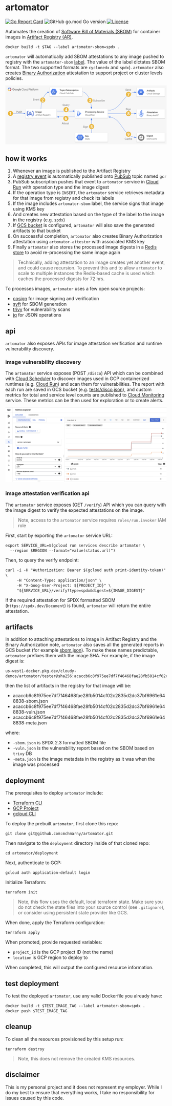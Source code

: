 # artomator

[![Go Report Card](https://goreportcard.com/badge/github.com/mchmarny/artomator)](https://goreportcard.com/report/github.com/mchmarny/artomator) ![GitHub go.mod Go version](https://img.shields.io/github/go-mod/go-version/mchmarny/artomator) [![License](https://img.shields.io/badge/License-Apache%202.0-blue.svg)](https://github.com/gojp/goreportcard/blob/master/LICENSE)

Automates the creation of [Software Bill of Materials (SBOM)](https://www.cisa.gov/sbom) for container images in [Artifact Registry (AR)](https://cloud.google.com/artifact-registry). 

```shell
docker build -t $TAG --label artomator-sbom=spdx .
```

`artomator` will automatically add SBOM attestations to any image pushed to registry with the `artomator-sbom` [label](https://docs.docker.com/config/labels-custom-metadata/). The value of the label dictates SBOM format. The two supported formats are `cyclonedx` and `spdx`). `artomator` also creates [Binary Authorization](https://cloud.google.com/binary-authorization) attestation to support project or cluster levels policies.

![](images/flow.png)

## how it works

1. Whenever an image is published to the Artifact Registry 
2. A [registry event](https://cloud.google.com/artifact-registry/docs/configure-notifications) is automatically published onto [PubSub](https://cloud.google.com/pubsub/docs/overview) topic named `gcr`
3. PubSub subscription pushes that event to `artomator` service in [Cloud Run](https://cloud.google.com/run) with operation type and the image digest
4. If the operation type is `INSERT`, the `artomator` service retrieves metadata for that image from registry and check its labels
5. If the image includes `artomator-sbom` label, the service signs that image using KMS key
6. And creates new attestation based on the type of the label to the image in the registry (e.g. `spdx`)
7. If [GCS bucket](https://cloud.google.com/storage) is configured, `artomator` will also save the generated artifacts to that bucket
8. On successful completion, `artomator` also creates Binary Authorization attestation using `artomator-attestor` with associated KMS key
9. Finally `artomator` also stores the processed image digests in a [Redis store](https://cloud.google.com/memorystore) to avoid re-processing the same image again

> Technically, adding attestation to an image creates yet another event, and could cause recursion. To prevent this and to allow `artomator` to scale to multiple instances the Redis-based cache is used which caches the processed digests for 72 hrs.

To processes images, `artomator` uses a few open source projects:

* [cosign](https://github.com/sigstore/cosign) for image signing and verification
* [syft](https://github.com/anchore/syft) for SBOM generation 
* [trivy](https://github.com/aquasecurity/trivy) for vulnerability scans 
* [jq](https://stedolan.github.io/jq/) for JSON operations 


## api 

`artomator` also exposes APIs for image attestation verification and runtime vulnerability discovery. 

### image vulnerability discovery

The `artomator` service exposes (POST `/disco`) API which can be combined with [Cloud Scheduler](https://cloud.google.com/scheduler) to discover images used in GCP containerized runtimes (e.g. [Cloud Run](https://cloud.google.com/scheduler)) and scan them for vulnerabilities. The report with each run are saved in GCS bucket (e.g. [tests/disco.json](tests/disco.json)), and custom metrics for total and service level counts are published to [Cloud Monitoring](https://cloud.google.com/monitoring) service. These metrics can be then used for exploration or to create alerts.

![](images/metric.png)

### image attestation verification api

The `artomator` service exposes (GET `/verify`) API which you can query with the image digest to verify the expected attestations on the image.

> Note, access to the `artomator` service requires `roles/run.invoker` IAM role

First, start by exporting the `artomator` service URL:

```shell
export SERVICE_URL=$(gcloud run services describe artomator \
  --region $REGION --format="value(status.url)")
```

Then, to query the verify endpoint:

```shell
curl -i -H "Authorization: Bearer $(gcloud auth print-identity-token)" \
     -H "Content-Type: application/json" \
     -H "X-Goog-User-Project: ${PROJECT_ID}" \
     "${SERVICE_URL}/verify?type=spdx&digest=${IMAGE_DIGEST}"
```

If the required attestation for SPDX formatted SBOM (`https://spdx.dev/Document`) is found, `artomator` will return the entire attestation.

## artifacts 

In addition to attaching attestations to image in Artifact Registry and the Binary Authorization note, `artomator` also saves all the generated reports in GCS bucket (for example [sbom.json](tests/sbom.json)). To make these names predictable, `artomator` prefixes them with the image SHA. For example, if the image digest is:

```shell
us-west1-docker.pkg.dev/cloudy-demos/artomator/tester@sha256:acaccb6c8f975ee7df7f46468fae28fb5014cf02c2835d2dc37bf6961e648838
```

then the list of artifacts in the registry for that image will be: 

* acaccb6c8f975ee7df7f46468fae28fb5014cf02c2835d2dc37bf6961e648838-sbom.json
* acaccb6c8f975ee7df7f46468fae28fb5014cf02c2835d2dc37bf6961e648838-vuln.json
* acaccb6c8f975ee7df7f46468fae28fb5014cf02c2835d2dc37bf6961e648838-meta.json

where:

* `-sbom.json` is SPDX 2.3 formatted SBOM file
* `-vuln.json` is the vulnerability report based on the SBOM based on `trivy` DB
* `-meta.json` is the image metadata in the registry as it was when the image was processed

## deployment 

The prerequisites to deploy `artomator` include: 

* [Terraform CLI](https://www.terraform.io/downloads)
* [GCP Project](https://cloud.google.com/resource-manager/docs/creating-managing-projects)
* [gcloud CLI](https://cloud.google.com/sdk/gcloud)
  
To deploy the prebuilt `artomator`, first clone this repo:

```shell
git clone git@github.com:mchmarny/artomator.git
```

Then navigate to the `deployment` directory inside of that cloned repo:

```shell
cd artomator/deployment
```

Next, authenticate to GCP:

```shell
gcloud auth application-default login
```

Initialize Terraform: 

```shell
terraform init
```

> Note, this flow uses the default, local terraform state. Make sure you do not check the state files into your source control (see `.gitignore`), or consider using persistent state provider like GCS.


When done, apply the Terraform configuration:

```shell
terraform apply
```

When promoted, provide requested variables:

* `project_id` is the GCP project ID (not the name)
* `location` is GCP region to deploy to

When completed, this will output the configured resource information. 

## test deployment

To test the deployed `artomator`, use any valid Dockerfile you already have:

```shell
docker build -t $TEST_IMAGE_TAG --label artomator-sbom=spdx .
docker push $TEST_IMAGE_TAG
```

## cleanup

To clean all the resources provisioned by this setup run: 

```shell
terraform destroy
```

> Note, this does not remove the created KMS resources.

## disclaimer

This is my personal project and it does not represent my employer. While I do my best to ensure that everything works, I take no responsibility for issues caused by this code.
